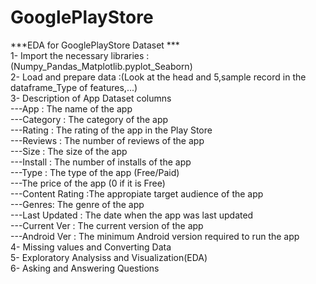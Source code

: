 # GooglePlayStore
***EDA for GooglePlayStore Dataset ***<br>
1- Import the necessary libraries :(Numpy_Pandas_Matplotlib.pyplot_Seaborn)<br>
2- Load and prepare data :(Look at the head and 5,sample record in the dataframe_Type of features,...)<br>
3- Description of App Dataset columns<br>
   ---App : The name of the app<br>
   ---Category : The category of the app<br>
   ---Rating : The rating of the app in the Play Store<br>
   ---Reviews : The number of reviews of the app<br>
   ---Size : The size of the app<br> 
   ---Install : The number of installs of the app<br>
   ---Type : The type of the app (Free/Paid)<br>
   ---The price of the app (0 if it is Free)<br>
   ---Content Rating :The appropiate target audience of the app<br>
   ---Genres: The genre of the app<br>
   ---Last Updated : The date when the app was last updated<br>
   ---Current Ver : The current version of the app<br>
   ---Android Ver : The minimum Android version required to run the app<br>
4- Missing values and Converting Data<br>
5- Exploratory Analysiss and Visualization(EDA)<br>
6- Asking and Answering Questions<br>
